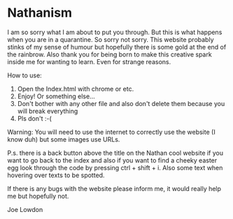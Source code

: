 # Nathanism

I am so sorry what I am about to put you through. But this is what happens when you are in a quarantine. So sorry not sorry. This website probably stinks of my sense of humour but hopefully there is some gold at the end of the rainbrow. Also thank you for being born to make this creative spark inside me for wanting to learn. Even for strange reasons. 

How to use:
1. Open the Index.html with chrome or etc.
2. Enjoy! Or something else...
3. Don't bother with any other file and also don't delete them because you will break everything
4. Pls don't :-(

Warning: You will need to use the internet to correctly use the website (I know duh) but some images use URLs.

P.s. there is a back button above the title on the Nathan cool website if you want to go back to the index and also if you want to find a cheeky easter egg look through the code by pressing ctrl + shift + i. Also some text when hovering over texts to be spotted.

If there is any bugs with the website please inform me, it would really help me but hopefully not.

Joe Lowdon
